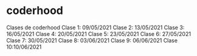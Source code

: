 # coderhood
Clases de coderhood
Clase 1: 09/05/2021
Clase 2: 13/05/2021
Clase 3: 16/05/2021
Clase 4: 20/05/2021
Clase 5: 23/05/2021
Clase 6: 27/05/2021
Clase 7: 30/05/2021
Clase 8: 03/06/2021
Clase 9: 06/06/2021
Clase 10:10/06/2021
